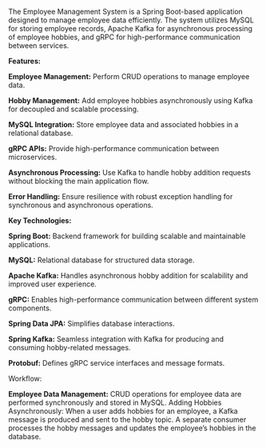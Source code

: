 The Employee Management System is a Spring Boot-based application designed to manage employee data efficiently. The system utilizes MySQL for storing employee records, Apache Kafka for asynchronous processing of employee hobbies, and gRPC for high-performance communication between services.

**Features:**

**Employee Management:** Perform CRUD operations to manage employee data.

**Hobby Management:** Add employee hobbies asynchronously using Kafka for decoupled and scalable processing.

**MySQL Integration:** Store employee data and associated hobbies in a relational database.

**gRPC APIs:** Provide high-performance communication between microservices.

**Asynchronous Processing:** Use Kafka to handle hobby addition requests without blocking the main application flow.

**Error Handling:** Ensure resilience with robust exception handling for synchronous and asynchronous operations.

**Key Technologies:**

**Spring Boot:** Backend framework for building scalable and maintainable applications.

**MySQL:** Relational database for structured data storage.

**Apache Kafka:** Handles asynchronous hobby addition for scalability and improved user experience.

**gRPC:** Enables high-performance communication between different system components.

**Spring Data JPA:** Simplifies database interactions.

**Spring Kafka:** Seamless integration with Kafka for producing and consuming hobby-related messages.

**Protobuf:** Defines gRPC service interfaces and message formats.

Workflow:

**Employee Data Management:**
CRUD operations for employee data are performed synchronously and stored in MySQL.
Adding Hobbies Asynchronously:
When a user adds hobbies for an employee, a Kafka message is produced and sent to the hobby topic.
A separate consumer processes the hobby messages and updates the employee’s hobbies in the database.

